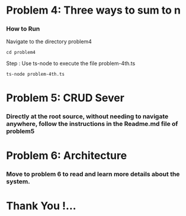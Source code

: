 # Problem 4: Three ways to sum to n

### How to Run 
Navigate to the directory problem4

```cd problem4 ```

Step : Use ts-node to execute the file problem-4th.ts


```ts-node problem-4th.ts```

# Problem 5: CRUD Sever

### Directly at the root source, without needing to navigate anywhere, follow the instructions in the Readme.md file of problem5

# Problem 6: Architecture

### Move to problem 6 to read and learn more details about the system.



# Thank You !...